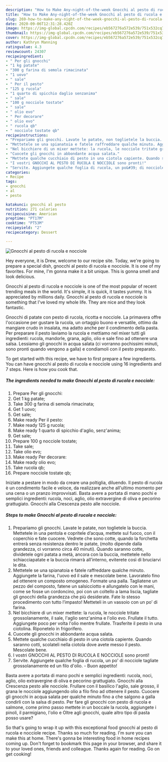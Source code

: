 ```yaml
---
description: "How to Make Any-night-of-the-week Gnocchi al pesto di rucola e nocciole"
title: "How to Make Any-night-of-the-week Gnocchi al pesto di rucola e nocciole"
slug: 269-how-to-make-any-night-of-the-week-gnocchi-al-pesto-di-rucola-e-nocciole
date: 2020-09-06T12:31:28.420Z
image: https://img-global.cpcdn.com/recipes/eb567276a572e539/751x532cq70/gnocchi-al-pesto-di-rucola-e-nocciole-recipe-main-photo.jpg
thumbnail: https://img-global.cpcdn.com/recipes/eb567276a572e539/751x532cq70/gnocchi-al-pesto-di-rucola-e-nocciole-recipe-main-photo.jpg
cover: https://img-global.cpcdn.com/recipes/eb567276a572e539/751x532cq70/gnocchi-al-pesto-di-rucola-e-nocciole-recipe-main-photo.jpg
author: Kathryn Manning
ratingvalue: 4.3
reviewcount: 24307
recipeingredient:
- " Per gli gnocchi"
- "1 kg patate"
- "300 g farina di semola rimacinata"
- "1 uovo"
- " sale"
- " Per il pesto"
- "125 g rucola"
- "1 quarto di spicchio daglio senzanima"
- " sale"
- "100 g nocciole tostate"
- " sale"
- " olio evo"
- " Per decorare"
- " olio evo"
- " rucola qb"
- " nocciole tostate qb"
recipeinstructions:
- "Prepariamo gli gnocchi. Lavate le patate, non toglietele la buccia. Mettetele in una pentola e copritele d’acqua, mettete sul fuoco, con il coperchio e fate cuocere. Vedrete che sono cotte, quando la forchetta entrerà senza resistenza dentro le patate, (molto dipende dalla grandezza, ci vorranno circa 40 minuti). Quando saranno cotte, dividetele ogni patata a metà, ancora con la buccia, mettetele nello schiacciapatate e la buccia rimarrà all’interno, eviterete così di bruciarvi le dita."
- "Mettetele se una spianatoia e fatele raffreddare qualche minuto. Aggiungete la farina, l&#39;uovo ed il sale e mescolate bene. Lavoratelo fino ad ottenere un composto omogeneo. Formate una palla. Tagliatene un pezzo del composto, fatene un salsicciotto e allungatelo con le mani, come se fosse un cordoncino, poi con un coltello a lama liscia, tagliate gli gnocchi della grandezza che più desiderate. Fate lo stesso procedimento con tutto l’impasto! Metteteli in un vassoio con un po’ di farina."
- "Nel bicchiere di un mixer mettete: la rucola, le nocciole tritate grossolanamente, il sale, l&#39;aglio senz&#39;anima e l&#39;olio evo. Frullate il tutto. Aggiungete poco per volta l&#39;olio mentre frullate. Trasferite il pesto in una ciotolina. Riponetelo in frigorifero."
- "Cuocete gli gnocchi in abbondante acqua salata."
- "Mettete qualche cucchiaio di pesto in una ciotola capiente. Quando saranno cotti, scolateli nella ciotola dove avete messo il pesto. Mescolate bene."
- "I vostri GNOCCHI AL PESTO DI RUCOLA E NOCCIOLE sono pronti!"
- "Servite. Aggiungete qualche foglia di rucola, un po&#39; di nocciole tagliate grossolanamente ed un filo d&#39;olio. Buon appetito!"
categories:
- Recipe
tags:
- gnocchi
- al
- pesto

katakunci: gnocchi al pesto 
nutrition: 271 calories
recipecuisine: American
preptime: "PT17M"
cooktime: "PT53M"
recipeyield: "2"
recipecategory: Dessert

---
```



![Gnocchi al pesto di rucola e nocciole](https://img-global.cpcdn.com/recipes/eb567276a572e539/751x532cq70/gnocchi-al-pesto-di-rucola-e-nocciole-recipe-main-photo.jpg)

Hey everyone, it is Drew, welcome to our recipe site. Today, we're going to prepare a special dish, gnocchi al pesto di rucola e nocciole. It is one of my favorites. For mine, I'm gonna make it a bit unique. This is gonna smell and look delicious.

Gnocchi al pesto di rucola e nocciole is one of the most popular of recent trending meals in the world. It's simple, it is quick, it tastes yummy. It is appreciated by millions daily. Gnocchi al pesto di rucola e nocciole is something that I've loved my whole life. They are nice and they look fantastic.

Gnocchi di patate con pesto di rucola, ricotta e nocciole. La primavera offre l&#39;occasione per gustare la rucola, un ortaggio buono e versatile, ottimo da mangiare crudo in insalata, ma adatto anche per il condimento della pasta. Per preparare il pesto laviamo la rucola e mettiamo nel mixer tutti gli ingredienti: rucola, mandorle, grana, aglio, olio e sale fino ad ottenere una salsa. Lessiamo gli gnocchi in acqua salata (ci vorranno pochissimi minuti, sono pronti quando vengono a galla) e condiamoli con il pesto preparato.


To get started with this recipe, we have to first prepare a few ingredients. You can have gnocchi al pesto di rucola e nocciole using 16 ingredients and 7 steps. Here is how you cook that.

<!--inarticleads1-->

##### The ingredients needed to make Gnocchi al pesto di rucola e nocciole:

1. Prepare  Per gli gnocchi:
1. Get 1 kg patate;
1. Take 300 g farina di semola rimacinata;
1. Get 1 uovo;
1. Get  sale;
1. Make ready  Per il pesto:
1. Make ready 125 g rucola;
1. Make ready 1 quarto di spicchio d&#39;aglio, senz&#39;anima;
1. Get  sale;
1. Prepare 100 g nocciole tostate;
1. Take  sale;
1. Take  olio evo;
1. Make ready  Per decorare:
1. Make ready  olio evo;
1. Take  rucola qb;
1. Prepare  nocciole tostate qb;


Iniziate a pestare in modo da creare una poltiglia, diluendo. Il pesto di rucola è un condimento facile e veloce, da realizzare anche all&#39;ultimo momento per una cena o un pranzo improvvisati. Basta avere a portata di mano pochi e semplici ingredienti: rucola, noci, aglio, olio extravergine di oliva e pecorino grattugiato. Gnocchi alla Crescenza pesto alle nocciole. 

<!--inarticleads2-->

##### Steps to make Gnocchi al pesto di rucola e nocciole:

1. Prepariamo gli gnocchi. Lavate le patate, non toglietele la buccia. Mettetele in una pentola e copritele d’acqua, mettete sul fuoco, con il coperchio e fate cuocere. Vedrete che sono cotte, quando la forchetta entrerà senza resistenza dentro le patate, (molto dipende dalla grandezza, ci vorranno circa 40 minuti). Quando saranno cotte, dividetele ogni patata a metà, ancora con la buccia, mettetele nello schiacciapatate e la buccia rimarrà all’interno, eviterete così di bruciarvi le dita.
1. Mettetele se una spianatoia e fatele raffreddare qualche minuto. Aggiungete la farina, l&#39;uovo ed il sale e mescolate bene. Lavoratelo fino ad ottenere un composto omogeneo. Formate una palla. Tagliatene un pezzo del composto, fatene un salsicciotto e allungatelo con le mani, come se fosse un cordoncino, poi con un coltello a lama liscia, tagliate gli gnocchi della grandezza che più desiderate. Fate lo stesso procedimento con tutto l’impasto! Metteteli in un vassoio con un po’ di farina.
1. Nel bicchiere di un mixer mettete: la rucola, le nocciole tritate grossolanamente, il sale, l&#39;aglio senz&#39;anima e l&#39;olio evo. Frullate il tutto. Aggiungete poco per volta l&#39;olio mentre frullate. Trasferite il pesto in una ciotolina. Riponetelo in frigorifero.
1. Cuocete gli gnocchi in abbondante acqua salata.
1. Mettete qualche cucchiaio di pesto in una ciotola capiente. Quando saranno cotti, scolateli nella ciotola dove avete messo il pesto. Mescolate bene.
1. I vostri GNOCCHI AL PESTO DI RUCOLA E NOCCIOLE sono pronti!
1. Servite. Aggiungete qualche foglia di rucola, un po&#39; di nocciole tagliate grossolanamente ed un filo d&#39;olio. - Buon appetito!


Basta avere a portata di mano pochi e semplici ingredienti: rucola, noci, aglio, olio extravergine di oliva e pecorino grattugiato. Gnocchi alla Crescenza pesto alle nocciole. Frullare con il basilico l&#39;aglio, sale grosso, il grana le nocciole aggiungendo olio a filo fino ad ottenere il pesto. Cuocere gli gnocchi in acqua salata per qualche minuto fino a che salgono a galla condirli con la salsa di pesto. Per fare gli gnocchi con pesto di rucola e salmone, come primo passo mettete in un boccale la rucola, aggiungete i pinoli, il parmigiano, l&#39;olio e Oltre agli gnocchi, quale altro tipo di pasta posso usare? 

So that's going to wrap it up with this exceptional food gnocchi al pesto di rucola e nocciole recipe. Thanks so much for reading. I'm sure you can make this at home. There's gonna be interesting food in home recipes coming up. Don't forget to bookmark this page in your browser, and share it to your loved ones, friends and colleague. Thanks again for reading. Go on get cooking!
